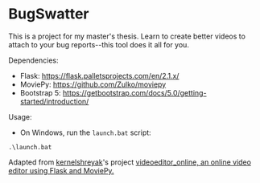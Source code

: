 # BugSwatter

This is a project for my master's thesis. Learn to create better videos to attach to your bug reports--this tool does it all for you.

Dependencies:

- Flask: https://flask.palletsprojects.com/en/2.1.x/
- MoviePy: https://github.com/Zulko/moviepy
- Bootstrap 5: https://getbootstrap.com/docs/5.0/getting-started/introduction/

Usage:

- On Windows, run the `launch.bat` script:

`.\launch.bat`

Adapted from [kernelshreyak](https://github.com/kernelshreyak)'s project [videoeditor_online, an online video editor using Flask and MoviePy.](https://github.com/kernelshreyak/videoeditor_online)
